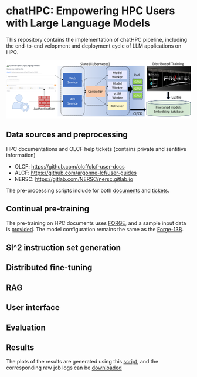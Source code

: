 # chatHPC: Empowering HPC Users with Large Language Models 
This repository contains the implementation of chatHPC pipeline, including the end-to-end velopment and deployment cycle of LLM applications on HPC. 

<img src="./chathpc.png" width="600">

## Data sources and preprocessing
HPC documentations and OLCF help tickets (contains private and sentitive information)
- OLCF: https://github.com/olcf/olcf-user-docs
- ALCF: https://github.com/argonne-lcf/user-guides
- NERSC: https://gitlab.com/NERSC/nersc.gitlab.io

The pre-processing scripts include for both [documents](./preprocss/process_olcf_doc.py) and [tickets](./preprocss/process_jira_tickets.py). 

## Continual pre-training 
The pre-training on HPC documents uses [FORGE](https://github.com/at-aaims/forge), and a sample input data is [provided](./data/train/model/olcf-user-doc-9-23.jsonl). The model configuration remains the same as the [Forge-13B](https://github.com/at-aaims/forge/blob/main/train/configs/forge-m.yml).

## SI^2 instruction set generation

## Distributed fine-tuning

## RAG

## User interface 

## Evaluation 

## Results 
The plots of the results are generated using this [script](./plot.ipynb), and the corresponding raw job logs can be [downloaded](https://www.dropbox.com/scl/fo/xscwgb8o1d2c47kjwuap1/ABpnF0u4hE8i7JMMLy-7AgI?rlkey=p9fnhfyoqu8o7vh1jbgn6tnms&dl=0)
